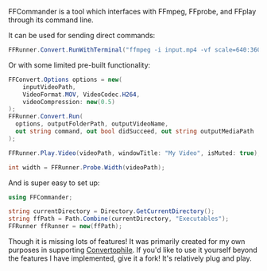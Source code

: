 FFCommander is a tool which interfaces with FFmpeg, FFprobe, and FFplay through its command line.

It can be used for sending direct commands:
```csharp
FFRunner.Convert.RunWithTerminal("ffmpeg -i input.mp4 -vf scale=640:360 output.mp4", out bool didSucceed);
```

Or with some limited pre-built functionality:
```csharp
FFConvert.Options options = new(
	inputVideoPath,
	VideoFormat.MOV, VideoCodec.H264,
	videoCompression: new(0.5)
);
FFRunner.Convert.Run(
  options, outputFolderPath, outputVideoName,
  out string command, out bool didSucceed, out string outputMediaPath
);
```
```csharp
FFRunner.Play.Video(videoPath, windowTitle: "My Video", isMuted: true);
```
```csharp
int width = FFRunner.Probe.Width(videoPath);
```

And is super easy to set up:
```csharp
using FFCommander;

string currentDirectory = Directory.GetCurrentDirectory();
string ffPath = Path.Combine(currentDirectory, "Executables");
FFRunner ffRunner = new(ffPath);
```

Though it is missing lots of features!
It was primarily created for my own purposes in supporting [Convertophile](https://harper-rhett.itch.io/convertophile).
If you'd like to use it yourself beyond the features I have implemented, give it a fork! It's relatively plug and play.
